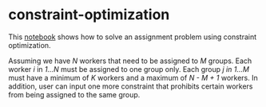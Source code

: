 # constraint-optimization

This [notebook](https://github.com/zaidtashman/constraint-optimization-example/blob/master/worker-group-notebook.ipynb) shows how to solve an assignment problem using constraint optimization.

Assuming we have *N* workers that need to be assigned to *M* groups. Each worker *i* in *1...N* must be assigned to one group only. Each group *j in 1...M* must have a minimum of *K* workers and a maximum of *N - M + 1* workers. In addition, user can input one more constraint that prohibits certain workers from being assigned to the same group.
